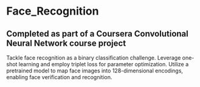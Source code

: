 # Face_Recognition
## Completed as part of a Coursera Convolutional Neural Network course project
Tackle face recognition as a binary classification challenge. Leverage one-shot learning and employ triplet loss for parameter optimization. Utilize a pretrained model to map face images into 128-dimensional encodings, enabling face verification and recognition.
